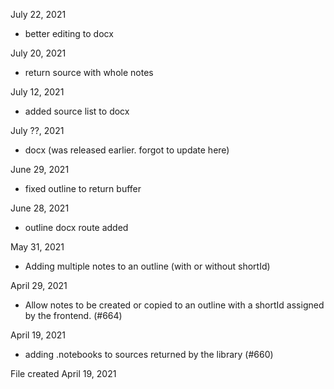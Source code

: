 July 22, 2021

* better editing to docx

July 20, 2021

* return source with whole notes

July 12, 2021

* added source list to docx

July ??, 2021

* docx (was released earlier. forgot to update here)

June 29, 2021

* fixed outline to return buffer

June 28, 2021

* outline docx route added

May 31, 2021

* Adding multiple notes to an outline (with or without shortId)

April 29, 2021

* Allow notes to be created or copied to an outline with a shortId assigned by the frontend. (#664)

April 19, 2021

* adding .notebooks to sources returned by the library (#660)

File created April 19, 2021
